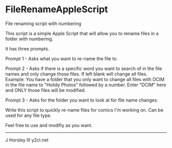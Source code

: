 # FileRenameAppleScript
File renaming script with numbering

This script is a simple Apple Script that will allow you to rename files in a folder with numbering. 

It has three prompts. 

Prompt 1 - Asks what you want to re-name the file to.

Prompt 2 - Asks if there is a specific word you want to search of in the file names and only change those files. If left blank will change all files. 
  Example: You have a folder that you only want to change all files with DCIM in the file name to "Holidy Photos" followed by a number. Enter "DCIM" here and ONLY those files will be modified.

Prompt 3 - Asks for the folder you want to look at for file name changes. 


Write this script to quickly re-name files for comics I'm working on. Can be used for any file type. 

Feel free to use and modifiy as you want. 

-------------------
J Horsley III
y2cl.net
